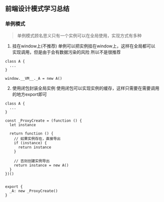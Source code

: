 ## 前端设计模式学习总结

### 单例模式
> 单例模式顾名思义只有一个实例可以在全局使用，实现方式有多种

1. 挂在window上(不推荐)
单例可以把实例挂在window上，这样在全局都可以实现调用，但是由于会有数据污染的风险 所以不是很推荐

```
class A {
  ...
}

window.__VM__._A = new A()
```

2. 使用闭包封装全局实例
使用闭包可以实现实例的缓存，这样只需要在需要调用的地方export即可

```
class A {
  ...
}

const _ProxyCreate = (function () {
  let instance

  return function () {
    // 如果实例存在，直接导出
    if (instance) {
      return instance
    }

    // 否则创建实例导出
    return instance = new A()
  }
})()


export {
  _A: new _ProxyCreate()
}
```